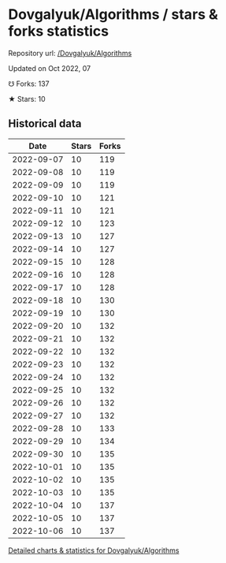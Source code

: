 # Dovgalyuk/Algorithms / stars & forks statistics

Repository url: [/Dovgalyuk/Algorithms](https://github.com/Dovgalyuk/Algorithms)

Updated on Oct 2022, 07

☋ Forks: 137

★ Stars: 10

## Historical data
| Date | Stars | Forks |
|------|-------|-------|
| 2022-09-07 | 10 | 119 | 
| 2022-09-08 | 10 | 119 | 
| 2022-09-09 | 10 | 119 | 
| 2022-09-10 | 10 | 121 | 
| 2022-09-11 | 10 | 121 | 
| 2022-09-12 | 10 | 123 | 
| 2022-09-13 | 10 | 127 | 
| 2022-09-14 | 10 | 127 | 
| 2022-09-15 | 10 | 128 | 
| 2022-09-16 | 10 | 128 | 
| 2022-09-17 | 10 | 128 | 
| 2022-09-18 | 10 | 130 | 
| 2022-09-19 | 10 | 130 | 
| 2022-09-20 | 10 | 132 | 
| 2022-09-21 | 10 | 132 | 
| 2022-09-22 | 10 | 132 | 
| 2022-09-23 | 10 | 132 | 
| 2022-09-24 | 10 | 132 | 
| 2022-09-25 | 10 | 132 | 
| 2022-09-26 | 10 | 132 | 
| 2022-09-27 | 10 | 132 | 
| 2022-09-28 | 10 | 133 | 
| 2022-09-29 | 10 | 134 | 
| 2022-09-30 | 10 | 135 | 
| 2022-10-01 | 10 | 135 | 
| 2022-10-02 | 10 | 135 | 
| 2022-10-03 | 10 | 135 | 
| 2022-10-04 | 10 | 137 | 
| 2022-10-05 | 10 | 137 | 
| 2022-10-06 | 10 | 137 | 


[Detailed charts & statistics for Dovgalyuk/Algorithms](https://reviewgithub.com/rep/Dovgalyuk/Algorithms)
